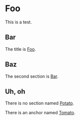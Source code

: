 # Foo

<!-- markdownlint-disable MD033 -->
<a id="tomato"></a>
<!-- markdownlint-enable MD033 -->

This is a test.

## Bar

The title is [Foo](#foo).

## Baz

The second section is [Bar](#bar).

## Uh, oh

There is no section named [Potato](#potato).

There is an anchor named [Tomato](#tomato).
